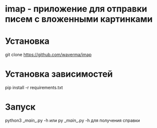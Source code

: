# imap - приложение для отправки писем с вложенными картинками
# Установка
git clone https://github.com/waverma/imap
# Установка зависимостей
pip install -r requirements.txt
# Запуск
python3 \__main__.py -h или py \__main__.py -h для получения справки